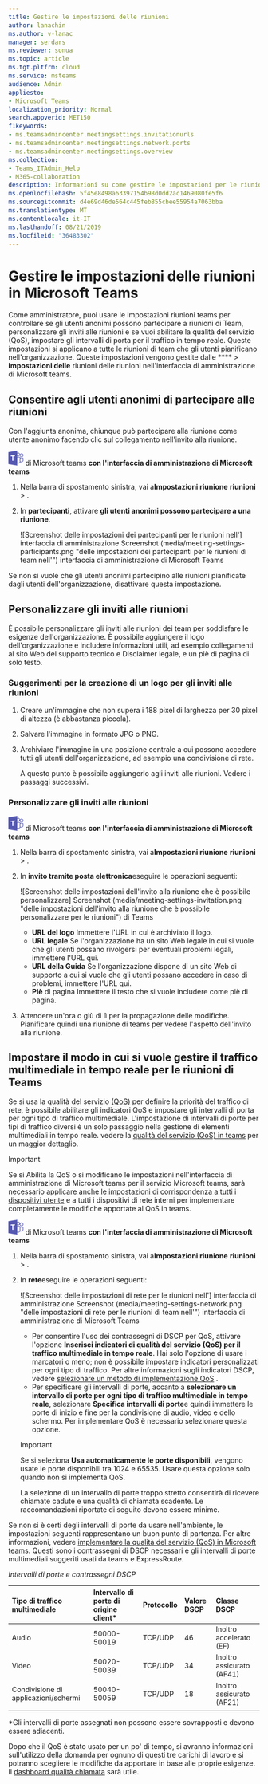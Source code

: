 ```yaml
---
title: Gestire le impostazioni delle riunioni
author: lanachin
ms.author: v-lanac
manager: serdars
ms.reviewer: sonua
ms.topic: article
ms.tgt.pltfrm: cloud
ms.service: msteams
audience: Admin
appliesto:
- Microsoft Teams
localization_priority: Normal
search.appverid: MET150
f1keywords:
- ms.teamsadmincenter.meetingsettings.invitationurls
- ms.teamsadmincenter.meetingsettings.network.ports
- ms.teamsadmincenter.meetingsettings.overview
ms.collection:
- Teams_ITAdmin_Help
- M365-collaboration
description: Informazioni su come gestire le impostazioni per le riunioni di team che gli utenti pianificano nell'organizzazione.
ms.openlocfilehash: 5f45e8498a63397154b98d0dd2ac1469080fe5f6
ms.sourcegitcommit: d4e69d46de564c445feb855cbee55954a7063bba
ms.translationtype: MT
ms.contentlocale: it-IT
ms.lasthandoff: 08/21/2019
ms.locfileid: "36483302"
---
```

# <a name="manage-meeting-settings-in-microsoft-teams"></a>Gestire le impostazioni delle riunioni in Microsoft Teams

Come amministratore, puoi usare le impostazioni riunioni teams per controllare se gli utenti anonimi possono partecipare a riunioni di Team, personalizzare gli inviti alle riunioni e se vuoi abilitare la qualità del servizio (QoS), impostare gli intervalli di porta per il traffico in tempo reale. Queste impostazioni si applicano a tutte le riunioni di team che gli utenti pianificano nell'organizzazione. Queste impostazioni vengono gestite dalle **** > **impostazioni delle** riunioni delle riunioni nell'interfaccia di amministrazione di Microsoft teams.

## <a name="allow-anonymous-users-to-join-meetings"></a>Consentire agli utenti anonimi di partecipare alle riunioni

Con l'aggiunta anonima, chiunque può partecipare alla riunione come utente anonimo facendo clic sul collegamento nell'invito alla riunione.

![Icona che mostra il logo](media/teams-logo-30x30.png) di Microsoft teams **con l'interfaccia di amministrazione di Microsoft teams**

1. Nella barra di spostamento sinistra, vai a**Impostazioni riunione** **riunioni** > .
2. In **partecipanti**, attivare **gli utenti anonimi possono partecipare a una riunione**.

    ![Screenshot delle impostazioni dei partecipanti per le riunioni nell'] interfaccia di amministrazione Screenshot (media/meeting-settings-participants.png "delle impostazioni dei partecipanti per le riunioni di team nell'") interfaccia di amministrazione di Microsoft Teams

Se non si vuole che gli utenti anonimi partecipino alle riunioni pianificate dagli utenti dell'organizzazione, disattivare questa impostazione.

## <a name="customize-meeting-invitations"></a>Personalizzare gli inviti alle riunioni

È possibile personalizzare gli inviti alle riunioni dei team per soddisfare le esigenze dell'organizzazione. È possibile aggiungere il logo dell'organizzazione e includere informazioni utili, ad esempio collegamenti al sito Web del supporto tecnico e Disclaimer legale, e un piè di pagina di solo testo.

### <a name="tips-for-creating-a-logo-for-meeting-invitations"></a>Suggerimenti per la creazione di un logo per gli inviti alle riunioni  

1. Creare un'immagine che non supera i 188 pixel di larghezza per 30 pixel di altezza (è abbastanza piccola).
2. Salvare l'immagine in formato JPG o PNG.
3. Archiviare l'immagine in una posizione centrale a cui possono accedere tutti gli utenti dell'organizzazione, ad esempio una condivisione di rete.

    A questo punto è possibile aggiungerlo agli inviti alle riunioni. Vedere i passaggi successivi.

### <a name="customize-your-meeting-invitations"></a>Personalizzare gli inviti alle riunioni

![Icona che mostra il logo](media/teams-logo-30x30.png) di Microsoft teams **con l'interfaccia di amministrazione di Microsoft teams**

1. Nella barra di spostamento sinistra, vai a**Impostazioni riunione** **riunioni** > .
2. In **invito tramite posta elettronica**eseguire le operazioni seguenti:

    ![Screenshot delle impostazioni dell'invito alla riunione che è possibile personalizzare] Screenshot (media/meeting-settings-invitation.png "delle impostazioni dell'invito alla riunione che è possibile personalizzare per le riunioni") di Teams

    - **URL del logo** Immettere l'URL in cui è archiviato il logo.
    - **URL legale** Se l'organizzazione ha un sito Web legale in cui si vuole che gli utenti possano rivolgersi per eventuali problemi legali, immettere l'URL qui.
    - **URL della Guida** Se l'organizzazione dispone di un sito Web di supporto a cui si vuole che gli utenti possano accedere in caso di problemi, immettere l'URL qui.
    - **Piè** di pagina Immettere il testo che si vuole includere come piè di pagina.
3. Attendere un'ora o giù di lì per la propagazione delle modifiche. Pianificare quindi una riunione di teams per vedere l'aspetto dell'invito alla riunione.  

## <a name="set-how-you-want-to-handle-real-time-media-traffic-for-teams-meetings"></a>Impostare il modo in cui si vuole gestire il traffico multimediale in tempo reale per le riunioni di Teams

<a name="bknetwork"> </a>

Se si usa la qualità del servizio [(QoS)](qos-in-teams.md) per definire la priorità del traffico di rete, è possibile abilitare gli indicatori QoS e impostare gli intervalli di porta per ogni tipo di traffico multimediale. L'impostazione di intervalli di porte per tipi di traffico diversi è un solo passaggio nella gestione di elementi multimediali in tempo reale. vedere la [qualità del servizio (QoS) in teams](qos-in-teams.md) per un maggior dettaglio.

> [!IMPORTANT]
> Se si Abilita la QoS o si modificano le impostazioni nell'interfaccia di amministrazione di Microsoft teams per il servizio Microsoft teams, sarà necessario [applicare anche le impostazioni di corrispondenza a tutti i dispositivi utente](QoS-in-Teams-clients.md) e a tutti i dispositivi di rete interni per implementare completamente le modifiche apportate al QoS in teams.

 ![Icona che mostra il logo](media/teams-logo-30x30.png) di Microsoft teams **con l'interfaccia di amministrazione di Microsoft teams**

1. Nella barra di spostamento sinistra, vai a**Impostazioni riunione** **riunioni** > .
2. In **rete**eseguire le operazioni seguenti:

    ![Screenshot delle impostazioni di rete per le riunioni nell'] interfaccia di amministrazione Screenshot (media/meeting-settings-network.png "delle impostazioni di rete per le riunioni di team nell'") interfaccia di amministrazione di Microsoft Teams

    - Per consentire l'uso dei contrassegni di DSCP per QoS, attivare l'opzione **Inserisci indicatori di qualità del servizio (QoS) per il traffico multimediale in tempo reale**. Hai solo l'opzione di usare i marcatori o meno; non è possibile impostare indicatori personalizzati per ogni tipo di traffico. Per altre informazioni sugli indicatori DSCP, vedere [selezionare un metodo di implementazione QoS](QoS-in-Teams.md#select-a-qos-implementation-method) .
    - Per specificare gli intervalli di porte, accanto a **selezionare un intervallo di porte per ogni tipo di traffico multimediale in tempo reale**, selezionare **Specifica intervalli di porte**e quindi immettere le porte di inizio e fine per la condivisione di audio, video e dello schermo. Per implementare QoS è necessario selezionare questa opzione.
    > [!IMPORTANT]
    > Se si seleziona **Usa automaticamente le porte disponibili**, vengono usate le porte disponibili tra 1024 e 65535. Usare questa opzione solo quando non si implementa QoS.
    >
    > La selezione di un intervallo di porte troppo stretto consentirà di ricevere chiamate cadute e una qualità di chiamata scadente. Le raccomandazioni riportate di seguito devono essere minime.

Se non si è certi degli intervalli di porte da usare nell'ambiente, le impostazioni seguenti rappresentano un buon punto di partenza. Per altre informazioni, vedere [implementare la qualità del servizio (QoS) in Microsoft teams](QoS-in-Teams.md). Questi sono i contrassegni di DSCP necessari e gli intervalli di porte multimediali suggeriti usati da teams e ExpressRoute.

_Intervalli di porte e contrassegni DSCP_

Tipo di traffico multimediale| Intervallo di porte di origine client\* |Protocollo|Valore DSCP|Classe DSCP|
|:---             |:---                         |:---    |:---      |:---      |
|Audio            | 50000-50019               |TCP/UDP |46        |Inoltro accelerato (EF)|
|Video            | 50020-50039               |TCP/UDP |34        |Inoltro assicurato (AF41)|
|Condivisione di applicazioni/schermi| 50040-50059      |TCP/UDP |18        |Inoltro assicurato (AF21)|
| | | | |

\*Gli intervalli di porte assegnati non possono essere sovrapposti e devono essere adiacenti.

Dopo che il QoS è stato usato per un po' di tempo, si avranno informazioni sull'utilizzo della domanda per ognuno di questi tre carichi di lavoro e si potranno scegliere le modifiche da apportare in base alle proprie esigenze. Il [dashboard qualità chiamata](turning-on-and-using-call-quality-dashboard.md) sarà utile.
